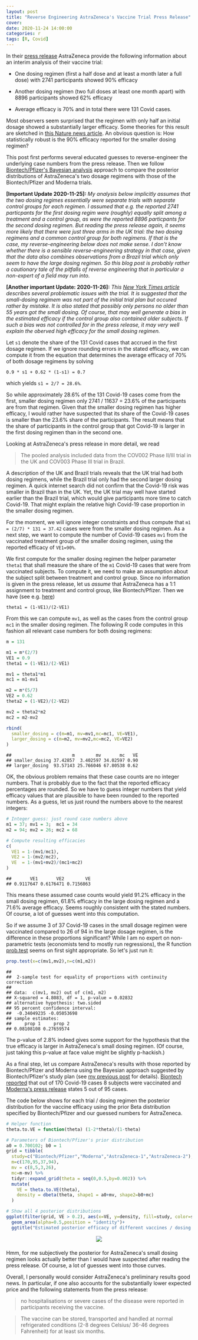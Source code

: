 ```yaml
---
layout: post
title: "Reverse Engineering AstraZeneca's Vaccine Trial Press Release"
cover: 
date: 2020-11-24 14:00:00
categories: r
tags: [R, Covid]
---
```



In their [press release](https://www.astrazeneca.com/media-centre/press-releases/2020/azd1222hlr.html) AstraZeneca provide the following information about an interim analysis of their vaccine trial:

- One dosing regimen (first a half dose and at least a month later a full dose) with 2741 participants showed 90% efficacy

- Another dosing regimen (two full doses at least one month apart) with 8896 participants showed 62% efficacy

- Average efficacy is 70% and in total there were 131 Covid cases.

Most observers seem surprised that the regimen with only half an initial dosage showed a substantially larger efficacy. Some theories for this result are sketched in [this Nature news article](https://www.nature.com/articles/d41586-020-03326-w). An obvious question is: How statistically robust is the 90% efficacy reported for the smaller dosing regimen?

This post first performs several educated guesses to reverse-engineer the underlying case numbers from the press release. Then we follow [Biontech/Pfizer's Bayesian analysis](http://skranz.github.io/r/2020/11/11/CovidVaccineBayesian.html) approach to compare the posterior distributions of AstraZeneca's two dosage regimens with those of the Biontech/Pfizer and Moderna trials.

**[Important Update 2020-11-25]:** *My analysis below implicitly assumes that the two dosing regimes essentially were separate trials with separate control groups for each regimen. I assumed that e.g. the reported 2741 particpants for the first dosing regim were (roughly) equally split among a treatment and a control group, as were the reported 8896 particpants for the second dosing regimen. But reading the press release again, it seems more likely that there were just three arms in the UK trial: the two dosing regimens and a common control group for both regimens. If that is the case, my reverse-engineering below does not make sense. I don't know whether there is a sensible reverse-engineering strategy in that case, given that the data also combines observations from a Brazil trial which only seem to have the large dosing regimen. So this blog post is probably rather a cautionary tale of the pitfalls of reverse engineering that in particular a non-expert of a field may run into.* 

**[Another important Update: 2020-11-26]:** *This [New York Times article](https://www.nytimes.com/2020/11/25/business/coronavirus-vaccine-astrazeneca-oxford.html?action=click&module=Top%20Stories&pgtype=Homepage) describes several problematic issues with the trial. It is suggested that the small-dosing regimem was not part of the initial trial plan but occured rather by mistake. It is also stated that possibly only persons no older than 55 years got the small dosing. Of course, that may well generate a bias in the estimated efficacy if the control group also contained older subjects. If such a bias was not controlled for in the press release, it may very well explain the oberved high efficacy for the small dosing regimen.*


Let `s1` denote the share of the 131 Covid cases that accrued in the first dosage regimen. If we ignore rounding errors in the stated efficacy, we can compute it from the equation that determines the average efficacy of 70% of both dosage regimens by solving

```
0.9 * s1 + 0.62 * (1-s1) = 0.7
```

which yields `s1 = 2/7 = 28.6%`.

So while approximately 28.6% of the 131 Covid-19 cases come from the first, smaller dosing regimen only 2741 / 11637 = 23.6% of the participants are from that regimen. Given that the smaller dosing regimen has higher efficacy, I would rather have suspected that its share of the Covid-19 cases is smaller than the 23.6% share of the participants. 
The result means that the share of participants in the control group that got Covid-19 is larger in the first dosing regimen than in the second one. 

Looking at AstraZeneca's press release in more detail, we read

> The pooled analysis included data from the COV002 Phase II/III trial in the UK and COV003 Phase III trial in Brazil.

A description of the UK and Brazil trials reveals that the UK trial had both dosing regimens, while the Brazil trial only had the second larger dosing regimen. A quick internet search did not confirm that the Covid-19 risk was smaller in Brazil than in the UK. Yet, the UK trial may well have started earlier than the Brazil trial, which would give participants more time to catch Covid-19. That might explain the relative high Covid-19 case proportion in the smaller dosing regimen.

For the moment, we will ignore integer constraints and thus compute that `m1 = (2/7) * 131 = 37.42` cases were from the smaller dosing regimen. As a next step, we want to compute the number of Covid-19 cases `mv1` from the vaccinated treatment group of the smaller dosing regimen, using the reported efficacy of `VE1=90%`.

We first compute for the smaller dosing regimen the helper parameter `theta1` that shall measure the share of the `m1` Covid-19 cases that were from vaccinated subjects. To compute it, we need to make an assumption about the subject split between treatment and control group. Since no information is given in the press release, let us *assume* that AstraZeneca has a 1:1 assignment to treatment and control group, like Biontech/Pfizer. Then we have (see e.g. [here](http://skranz.github.io/r/2020/11/11/CovidVaccineBayesian.html))

`theta1 = (1-VE1)/(2-VE1)`

From this we can compute `mv1`, as well as the cases from the control group `mc1` in the smaller dosing regimen. The following R code computes in this fashion all relevant case numbers for both dosing regimens:


```r
m = 131

m1 = m*(2/7)
VE1 = 0.9
theta1 = (1-VE1)/(2-VE1)

mv1 = theta1*m1
mc1 = m1-mv1

m2 = m*(5/7)
VE2 = 0.62
theta2 = (1-VE2)/(2-VE2)

mv2 = theta2*m2
mc2 = m2-mv2

rbind(
  smaller_dosing = c(m=m1, mv=mv1,mc=mc1, VE=VE1),
  larger_dosing = c(m=m2, mv=mv2,mc=mc2, VE=VE2)
)
```

```
##                       m        mv       mc   VE
## smaller_dosing 37.42857  3.402597 34.02597 0.90
## larger_dosing  93.57143 25.766046 67.80538 0.62
```

OK, the obvious problem remains that these case counts are no integer numbers. That is probably due to the fact that the reported efficacy percentages are rounded. So we have to guess integer numbers that yield efficacy values that are plausible to have been rounded to the reported numbers. As a guess, let us just round the numbers above to the nearest integers: 


```r
# Integer guess: just round case numbers above
m1 = 37; mv1 = 3;  mc1 = 34
m2 = 94; mv2 = 26; mc2 = 68

# Compute resulting efficacies
c(
  VE1 = 1-(mv1/mc1),
  VE2 = 1-(mv2/mc2),
  VE  = 1-(mv1+mv2)/(mc1+mc2)
)
```

```
##       VE1       VE2        VE 
## 0.9117647 0.6176471 0.7156863
```

This means these assumed case counts would yield 91.2% efficacy in the small dosing regimen, 61.8% efficacy in the large dosing regimen and a 71.6% average efficacy. Seems roughly consistent with the stated numbers. Of course, a lot of guesses went into this computation.

So if we assume 3 of 37 Covid-19 cases in the small dosage regimen were vaccinated compared to 26 of 94 in the large dosage regimen, is the difference in these proportions significant? While I am no expert on non-parametric tests (economists tend to mostly run regressions), the R function [prob.test](https://stat.ethz.ch/R-manual/R-devel/library/stats/html/prop.test.html) seems on first sight appropriate. So let's just run it:


```r
prop.test(x=c(mv1,mv2),n=c(m1,m2))
```

```
## 
## 	2-sample test for equality of proportions with continuity correction
## 
## data:  c(mv1, mv2) out of c(m1, m2)
## X-squared = 4.8083, df = 1, p-value = 0.02832
## alternative hypothesis: two.sided
## 95 percent confidence interval:
##  -0.34049235 -0.05053698
## sample estimates:
##     prop 1     prop 2 
## 0.08108108 0.27659574
```

The p-value of 2.8% indeed gives some support for the hypothesis that the true efficacy is larger in AstraZeneca's small dosing regimen. (Of course, just taking this p-value at face value might be slightly p-hackish.)

As a final step, let us compare AstraZeneca's results with those reported by Biontech/Pfizer and Moderna using the Bayesian approach suggested by Biontech/Pfizer's study plan (see [my previous post](http://skranz.github.io/r/2020/11/11/CovidVaccineBayesian.html) for details). [Biontech reported]((https://investors.biontech.de/news-releases/news-release-details/pfizer-and-biontech-conclude-phase-3-study-covid-19-vaccine)) that out of 170 Covid-19 cases 8 subjects were vaccinated and [Moderna's press release](https://investors.modernatx.com/news-releases/news-release-details/modernas-covid-19-vaccine-candidate-meets-its-primary-efficacy) states 5 out of 95 cases.

The code below shows for each trial / dosing regimen the posterior distribution for the vaccine efficacy using the prior Beta distribution specified by Biontech/Pfizer and our guessed numbers for AstraZeneca. 


```r
# Helper function
theta.to.VE = function(theta) (1-2*theta)/(1-theta)

# Parameters of Biontech/Pfizer's prior distribution
a0 = 0.700102; b0 = 1
grid = tibble(
  study=c("Biontech/Pfizer","Moderna","AstraZeneca-1","AstraZeneca-2"),
  m=c(170,95,37,94),
  mv = c(8,5,3,26),
  mc=m-mv) %>% 
  tidyr::expand_grid(theta = seq(0,0.5,by=0.002)) %>%
  mutate(
    VE = theta.to.VE(theta),
    density = dbeta(theta, shape1 = a0+mv, shape2=b0+mc)
  )

# Show all 4 posterior distributions
ggplot(filter(grid, VE > 0.2), aes(x=VE, y=density, fill=study, color=study)) +
  geom_area(alpha=0.5,position = "identity")+
  ggtitle("Estimated posterior efficacy of different vaccines / dosing regimens")
```
<center>
<img src="http://skranz.github.io/images/covid/astra_and_co.svg" style="max-width: 100%; margin-bottom: 0.5em;">
</center>

Hmm, for me subjectively the posterior for AstraZeneca's small dosing regimen looks actually better than I would have suspected after reading the press release. Of course, a lot of guesses went into those curves. 

Overall, I personally would consider AstraZeneca's preliminary results good news. In particular, if one also accounts for the substantially lower expected price and the following statements from the press release:

> no hospitalisations or severe cases of the disease were reported in participants receiving the vaccine.

> The vaccine can be stored, transported and handled at normal refrigerated conditions (2-8 degrees Celsius/ 36-46 degrees Fahrenheit) for at least six months.


